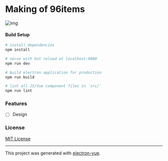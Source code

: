 # Making of 96items

![img](screenshot.png)

#### Build Setup

``` bash
# install dependencies
npm install

# serve with hot reload at localhost:9080
npm run dev

# build electron application for production
npm run build

# lint all JS/Vue component files in `src/`
npm run lint

```

### Features

- [ ] Design

### License

[MIT License](https://github.com/pjedich/96items/blob/master/LICENSE)

---

This project was generated with [electron-vue](https://github.com/SimulatedGREG/electron-vue).
